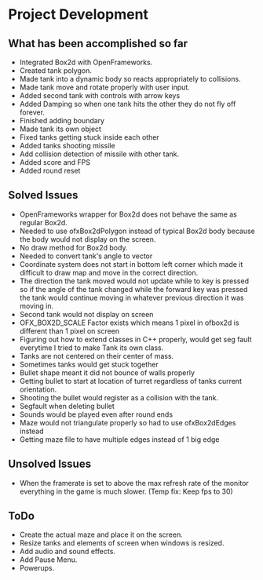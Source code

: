 # Project Development

## What has been accomplished so far
* Integrated Box2d with OpenFrameworks.
* Created tank polygon.
* Made tank into a dynamic body so reacts appropriately to collisions.
* Made tank move and rotate properly with user input.
* Added second tank with controls with arrow keys
* Added Damping so when one tank hits the other they do not fly off forever.
* Finished adding boundary
* Made tank its own object
* Fixed tanks getting stuck inside each other
* Added tanks shooting missile
* Add collision detection of missile with other tank.
* Added score and FPS
* Added round reset

## Solved Issues
* OpenFrameworks wrapper for Box2d does not behave the same as regular Box2d.
* Needed to use ofxBox2dPolygon instead of typical Box2d body because the body would not display on the screen.
* No draw method for Box2d body.
* Needed to convert tank's angle to vector
* Coordinate system does not start in bottom left corner which made it difficult to draw map and move in the correct direction.
* The direction the tank moved would not update while to key is pressed so if the angle of the tank changed while the forward key was pressed the tank would continue moving in whatever previous direction it was moving in.
* Second tank would not display on screen
* OFX_BOX2D_SCALE Factor exists which means 1 pixel in ofbox2d is different than 1 pixel on screen
* Figuring out how to extend classes in C++ properly, would get seg fault everytime I tried to make Tank its own class.
* Tanks are not centered on their center of mass.
* Sometimes tanks would get stuck together
* Bullet shape meant it did not bounce of walls properly
* Getting bullet to start at location of turret regardless of tanks current orientation.
* Shooting the bullet would register as a collision with the tank.
* Segfault when deleting bullet
* Sounds would be played even after round ends
* Maze would not triangulate properly so had to use ofxBox2dEdges instead
* Getting maze file to have multiple edges instead of 1 big edge


## Unsolved Issues
* When the framerate is set to above the max refresh rate of the monitor everything in the game is much slower. (Temp fix: Keep fps to 30)

## ToDo

* Create the actual maze and place it on the screen.
* Resize tanks and elements of screen when windows is resized.
* Add audio and sound effects.
* Add Pause Menu.
* Powerups.
